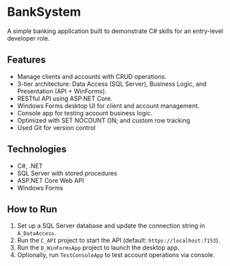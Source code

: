 # BankSystem

A simple banking application built to demonstrate C# skills for an entry-level developer role.

## Features

- Manage clients and accounts with CRUD operations.
- 3-tier architecture: Data Access (SQL Server), Business Logic, and Presentation (API + WinForms).
- RESTful API using ASP.NET Core.
- Windows Forms desktop UI for client and account management.
- Console app for testing account business logic.
- Optimized with SET NOCOUNT ON; and custom row tracking
- Used Git for version control

## Technologies

- C#, .NET
- SQL Server with stored procedures
- ASP.NET Core Web API
- Windows Forms

## How to Run

1. Set up a SQL Server database and update the connection string in `A_DataAccess`.
2. Run the `C_API` project to start the API (default: `https://localhost:7153`).
3. Run the `D_WinFormsApp` project to launch the desktop app.
4. Optionally, run `TestConsoleApp` to test account operations via console.
